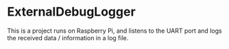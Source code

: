 # ExternalDebugLogger
This is a project runs on Raspberry Pi, and listens to the UART port and logs the received data / information in a log file.
